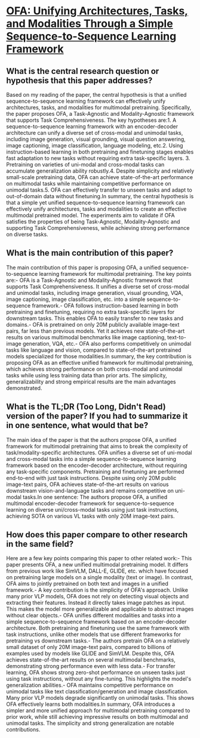 # [OFA: Unifying Architectures, Tasks, and Modalities Through a Simple   Sequence-to-Sequence Learning Framework](https://arxiv.org/abs/2202.03052)

## What is the central research question or hypothesis that this paper addresses?

Based on my reading of the paper, the central hypothesis is that a unified sequence-to-sequence learning framework can effectively unify architectures, tasks, and modalities for multimodal pretraining. Specifically, the paper proposes OFA, a Task-Agnostic and Modality-Agnostic framework that supports Task Comprehensiveness. The key hypotheses are:1. A sequence-to-sequence learning framework with an encoder-decoder architecture can unify a diverse set of cross-modal and unimodal tasks, including image generation, visual grounding, visual question answering, image captioning, image classification, language modeling, etc.2. Using instruction-based learning in both pretraining and finetuning stages enables fast adaptation to new tasks without requiring extra task-specific layers. 3. Pretraining on varieties of uni-modal and cross-modal tasks can accumulate generalization ability robustly.4. Despite simplicity and relatively small-scale pretraining data, OFA can achieve state-of-the-art performance on multimodal tasks while maintaining competitive performance on unimodal tasks.5. OFA can effectively transfer to unseen tasks and adapt to out-of-domain data without finetuning.In summary, the central hypothesis is that a simple yet unified sequence-to-sequence learning framework can effectively unify architectures, tasks and modalities to create an effective multimodal pretrained model. The experiments aim to validate if OFA satisfies the properties of being Task-Agnostic, Modality-Agnostic and supporting Task Comprehensiveness, while achieving strong performance on diverse tasks.


## What is the main contribution of this paper?

The main contribution of this paper is proposing OFA, a unified sequence-to-sequence learning framework for multimodal pretraining. The key points are:- OFA is a Task-Agnostic and Modality-Agnostic framework that supports Task Comprehensiveness. It unifies a diverse set of cross-modal and unimodal tasks, including image generation, visual grounding, VQA, image captioning, image classification, etc. into a simple sequence-to-sequence framework.- OFA follows instruction-based learning in both pretraining and finetuning, requiring no extra task-specific layers for downstream tasks. This enables OFA to easily transfer to new tasks and domains.- OFA is pretrained on only 20M publicly available image-text pairs, far less than previous models. Yet it achieves new state-of-the-art results on various multimodal benchmarks like image captioning, text-to-image generation, VQA, etc.- OFA also performs competitively on unimodal tasks like language and vision, compared to state-of-the-art pretrained models specialized for those modalities.In summary, the key contribution is proposing OFA as an effective unified framework for multimodal pretraining, which achieves strong performance on both cross-modal and unimodal tasks while using less training data than prior arts. The simplicity, generalizability and strong empirical results are the main advantages demonstrated.


## What is the TL;DR (Too Long, Didn't Read) version of the paper? If you had to summarize it in one sentence, what would that be?

The main idea of the paper is that the authors propose OFA, a unified framework for multimodal pretraining that aims to break the complexity of task/modality-specific architectures. OFA unifies a diverse set of uni-modal and cross-modal tasks into a simple sequence-to-sequence learning framework based on the encoder-decoder architecture, without requiring any task-specific components. Pretraining and finetuning are performed end-to-end with just task instructions. Despite using only 20M public image-text pairs, OFA achieves state-of-the-art results on various downstream vision-and-language tasks and remains competitive on uni-modal tasks.In one sentence: The authors propose OFA, a unified multimodal encoder-decoder framework for sequence-to-sequence learning on diverse uni/cross-modal tasks using just task instructions, achieving SOTA on various VL tasks with only 20M image-text pairs.


## How does this paper compare to other research in the same field?

Here are a few key points comparing this paper to other related work:- This paper presents OFA, a new unified multimodal pretraining model. It differs from previous work like SimVLM, DALL-E, GLIDE, etc. which have focused on pretraining large models on a single modality (text or image). In contrast, OFA aims to jointly pretrained on both text and images in a unified framework.- A key contribution is the simplicity of OFA's approach. Unlike many prior VLP models, OFA does not rely on detecting visual objects and extracting their features. Instead it directly takes image patches as input. This makes the model more generalizable and applicable to abstract images without clear objects.- OFA unifies different modalities and tasks into a simple sequence-to-sequence framework based on an encoder-decoder architecture. Both pretraining and finetuning use the same framework with task instructions, unlike other models that use different frameworks for pretraining vs downstream tasks.- The authors pretrain OFA on a relatively small dataset of only 20M image-text pairs, compared to billions of examples used by models like GLIDE and SimVLM. Despite this, OFA achieves state-of-the-art results on several multimodal benchmarks, demonstrating strong performance even with less data.- For transfer learning, OFA shows strong zero-shot performance on unseen tasks just using task instructions, without any fine-tuning. This highlights the model's generalization abilities.- OFA maintains competitive performance on unimodal tasks like text classification/generation and image classification. Many prior VLP models degrade significantly on unimodal tasks. This shows OFA effectively learns both modalities.In summary, OFA introduces a simpler and more unified approach for multimodal pretraining compared to prior work, while still achieving impressive results on both multimodal and unimodal tasks. The simplicity and strong generalization are notable contributions.
